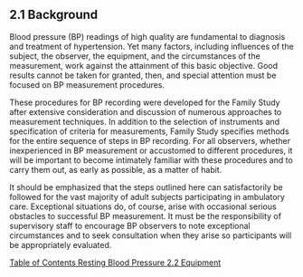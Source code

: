 ## 2.1 Background

Blood pressure (BP) readings of high quality are fundamental to diagnosis and treatment of hypertension. Yet many factors, including influences of the subject, the observer, the equipment, and the circumstances of the measurement, work against the attainment of this basic objective. Good results cannot be taken for granted, then, and special attention must be focused on BP measurement procedures.

These procedures for BP recording were developed for the Family Study after extensive consideration and discussion of numerous approaches to measurement techniques. In addition to the selection of instruments and specification of criteria for measurements, Family Study specifies methods for the entire sequence of steps in BP recording. For all observers, whether inexperienced in BP measurement or accustomed to different procedures, it will be important to become intimately familiar with these procedures and to carry them out, as early as possible, as a matter of habit.

It should be emphasized that the steps outlined here can satisfactorily be followed for the vast majority of adult subjects participating in ambulatory care.  Exceptional situations do, of course, arise with occasional serious obstacles to successful BP measurement. It must be the responsibility of supervisory staff to encourage BP observers to note exceptional circumstances and to seek consultation when they arise so participants will be appropriately evaluated.


<div class="center">
<div class="btn-group">
  <a href=":pages_path:/manuals/resting-blood-pressure/2-00-resting-blood-pressure-toc.md" class="btn btn-default">
    <span class="glyphicon glyphicon-chevron-left"></span>
    Table of Contents
  </a>

  <a href=":pages_path:/manuals/resting-blood-pressure" class="btn btn-default">
    <span class="glyphicon glyphicon-chevron-up"></span>
    Resting Blood Pressure
  </a>

  <a href=":pages_path:/manuals/resting-blood-pressure/2-02-equipment.md" class="btn btn-success">
    2.2 Equipment
    <span class="glyphicon glyphicon-chevron-right"></span>
  </a>
</div>
</div>
